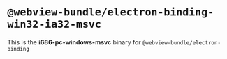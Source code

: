 # `@webview-bundle/electron-binding-win32-ia32-msvc`

This is the **i686-pc-windows-msvc** binary for `@webview-bundle/electron-binding`
